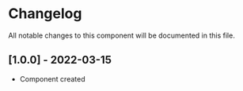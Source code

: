 # Changelog
All notable changes to this component will be documented in this file.

## [1.0.0] - 2022-03-15
- Component created
